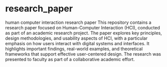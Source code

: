 # research_paper
human computer interaction research paper
This repository contains a research paper focused on Human-Computer Interaction (HCI), conducted as part of an academic research project.
The paper explores key principles, design methodologies, and usability aspects of HCI, with a particular emphasis on how users interact with digital systems and interfaces.
It highlights important findings, real-world examples, and theoretical frameworks that support effective user-centered design.
The research was presented to faculty as part of a collaborative academic effort.
